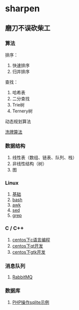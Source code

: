 # sharpen
磨刀不误砍柴工
---

### 算法

排序：
1. 快速排序
2. 归并排序

查找：
1. 哈希表
2. 二分查找
3. Trie树
4. Ternery树

动态规划算法

[洗牌算法](/shuffle.md)

### 数据结构

1. 线性表（数组、链表、队列、栈）
2. 非线性结构（树）
3. 图


### Linux

1. [基础](/linux.md)
2. [bash](/bash.md)
3. [awk](/awk.md)
4. [sed](/sed.md)
5. [grep](/grep.md)

### C / C++ 

1. [centos下c语言编程](c.md)
2. [centos下qt开发](centos-qt.md)
3. [centos下gtk开发](centos-gtk.md)


### 消息队列

1. [RabbitMQ](rabbitmq.md)

### 数据库

1. [PHP操作sqlite示例](sqlite.md)